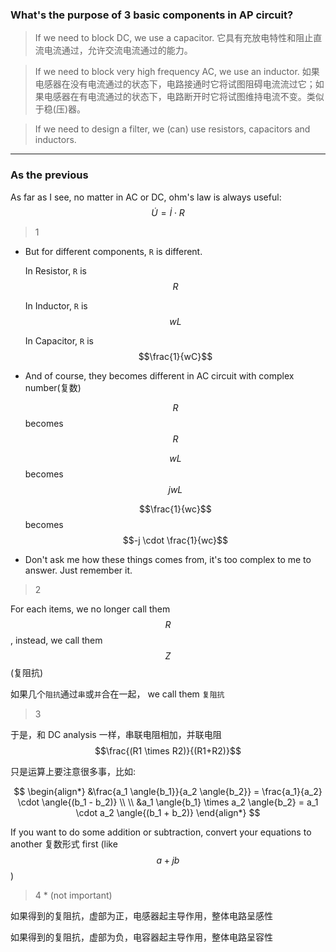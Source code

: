 ### What's the purpose of 3 basic components in AP circuit?

> If we need to block DC, we use a capacitor. 它具有充放电特性和阻止直流电流通过，允许交流电流通过的能力。

> If we need to block very high frequency AC, we use an inductor. 如果电感器在没有电流通过的状态下，电路接通时它将试图阻碍电流流过它；如果电感器在有电流通过的状态下，电路断开时它将试图维持电流不变。类似于稳(压)器。

> If we need to design a filter, we (can) use resistors, capacitors and inductors. 

___

### As the previous

As far as I see, no matter in AC or DC, ohm's law is always useful:
$$
\dot U = \dot I \cdot R 
$$

> 1

* But for different components, `R` is different.

  In Resistor, `R` is $$R$$

  In Inductor, `R` is $$wL$$

  In Capacitor, `R` is $$\frac{1}{wC}$$

* And of course, they becomes different in AC circuit with complex number(复数)

  $$R$$ becomes $$R$$
  
  $$wL$$ becomes $$jwL$$
  
  $$\frac{1}{wc}$$ becomes $$-j \cdot \frac{1}{wc}$$
  
* Don't ask me how these things comes from, it's too complex to me to answer. Just remember it.

> 2

For each items, we no longer call them $$R$$, instead, we call them $$Z$$ (复阻抗)

如果几个`阻抗`通过`串`或`并`合在一起， we call them `复阻抗`

> 3

于是，和 DC analysis 一样，串联电阻相加，并联电阻$$\frac{(R1 \times R2)}{(R1+R2)}$$

只是运算上要注意很多事，比如:

$$
\begin{align*}
&\frac{a_1 \angle{b_1}}{a_2 \angle{b_2}} = \frac{a_1}{a_2} \cdot \angle{(b_1 - b_2)}
\\ \\
&a_1 \angle{b_1} \times a_2 \angle{b_2} = a_1 \cdot a_2 \angle{(b_1 + b_2)}
\end{align*}
$$

If you want to do some addition or subtraction, convert your equations to another 复数形式 first (like $$a + jb$$)

> 4 * (not important)

如果得到的复阻抗，虚部为正，电感器起主导作用，整体电路呈感性

如果得到的复阻抗，虚部为负，电容器起主导作用，整体电路呈容性